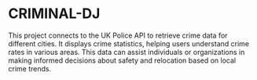 # CRIMINAL-DJ
This project connects to the UK Police API to retrieve crime data for different cities. It displays crime statistics, helping users understand crime rates in various areas. This data can assist individuals or organizations in making informed decisions about safety and relocation based on local crime trends.
